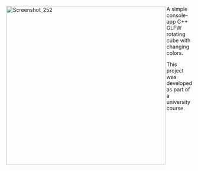 <p>
  <img width="431" height="431" alt="Screenshot_252" src="https://github.com/user-attachments/assets/27c1e8ae-8c57-43a3-b824-e7f96c6aa5ea" align="left"/>
  <p>A simple console-app C++ GLFW rotating cube with changing colors.</p>
  <p>This project was developed as part of a university course.</p>
</p>
